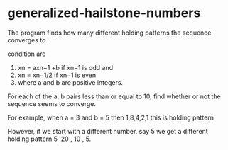 # generalized-hailstone-numbers
The program finds how many different holding
patterns the sequence converges to.

condition are 
1) xn = axn−1 +b if xn−1 is odd and 
2) xn = xn−1/2 if xn−1 is even 
3) where a and b are positive integers. 

For each of the a, b pairs less than or equal to 10, find
whether or not the sequence seems to converge.  

For example, 
when a = 3 and b = 5 then 1,8,4,2,1 this is holding pattern

However, if we start with a different number, say 5 we get a different holding pattern 5 ,20 , 10 , 5.
